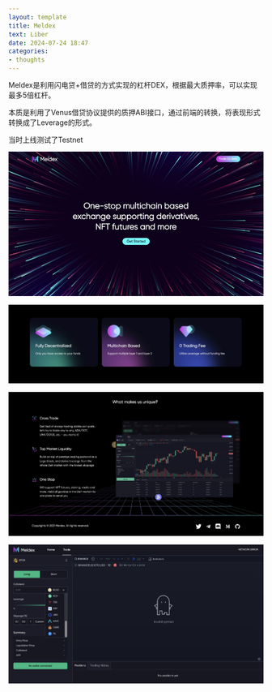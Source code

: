 ```yaml
---
layout: template
title: Meldex
text: Liber
date: 2024-07-24 18:47
categories:
- thoughts
---
```


Meldex是利用闪电贷+借贷的方式实现的杠杆DEX，根据最大质押率，可以实现最多5倍杠杆。

本质是利用了Venus借贷协议提供的质押ABI接口，通过前端的转换，将表现形式转换成了Leverage的形式。

当时上线测试了Testnet

![alt text](/images/meldex1.jpg)

![alt text](/images/meldex2.jpg)

![alt text](/images/meldex3.jpg)

![alt text](/images/meldex4.jpg)

